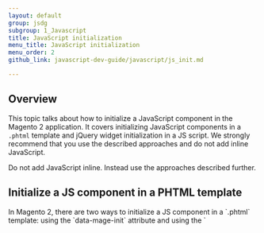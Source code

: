 ```yaml
---
layout: default
group: jsdg
subgroup: 1_Javascript
title: JavaScript initialization
menu_title: JavaScript initialization
menu_order: 2
github_link: javascript-dev-guide/javascript/js_init.md

---
```


<h2 id="js_init_overview">Overview</h2>

This topic talks about how to initialize a JavaScript component in the Magento 2 application. 
It covers initializing JavaScript components in a `.phtml` template and jQuery widget initialization in a JS script. We strongly recommend that you use the described approaches and do not add inline JavaScript.

Do not add JavaScript inline. Instead use the approaches described further.

<h2 id="init_phtml">Initialize a JS component in a PHTML template</h2>
In Magento 2, there are two ways to initialize a JS component in a `.phtml` template: using the `data-mage-init` attribute and using the `<script>` tag. Both ways are described in the following sections.


<h3 id="data_mage_init">Initialization using <code>data-mage-init</code></h3>

Use the <code>data-mage-init</code> attribute to initialize a JS component on a certain HTML element. The following code sample is an illustration. Here a JS component is initialized on the `<nav/>` element:
<pre>
&lt;nav data-mage-init='{ &quot;&lt;component_name&gt;&quot;: {...} }'&gt;&lt;/nav&gt;
</pre>

When initialized on a certain element, the script is called only for this particular element. It is not automatically initialized for other elements of this type on the page. 

<h4 id="init_process">How the JS initialization using <code>data-mage-init</code> is processed</h4>

On DOM ready, the `data-mage-init` attribute is parsed to extract components' names and configuration to be applied to the element. 
Depending on the type of the JS component initialized, processing is performed as follows:
<ul>

<li>If an object is returned, the initializer tries to find the <code>&lt;component_name&gt;</code> key. If the corresponding value is a function, the initializer passes the <code>config</code> and <code>element</code> values to this function.

For example:
<pre>
return {
    '&lt;component_name&gt;': function(config, element) { ... }
};
</pre>
</li>
<li>If a function is returned, the initializer passes the <code>config</code> and <code>element</code> values to this function. 

For example:

<pre>
return function(config, element) { ... };
</pre>

</li>
<li>If neither a function nor an object with the <code>"&lt;component_name&gt;"</code> key are returned, then the initializer tries to search for <code>"&lt;component_name&gt;"</code> in the jQuery prototype. If found, the initializer applies it as <code>$(element).&lt;component_name&gt;(config)</code>. 

For example:
<pre>
$.fn.&lt;component_name&gt; = function() { ... };
return;
</pre>
</li>

<li>If none of the previous cases is true, the component is executed with no further processing. 
Such a component does not require either <code>config</code> or <code>element</code>. The recommended way to declare such components is <a href="#init_script">using the &lt;script&gt; tag</a>.</li>
</ul>

<h3 id="init_script">Initialization using <code>&lt;script&gt;</code></h3>
To initialize a JS component on a HTML element without direct access to the element or with no relation to a certain element, use the <code>&lt;script type=&quot;text/x-magento-init&quot;&gt;</code> tag. An illustration follows:

<pre>
&lt;script type=&quot;text/x-magento-init&quot;&gt;
    // components initialized on the element defined by selector
	&quot;&lt;element_selector&gt;&quot;: {
		&quot;&lt;js_component1&gt;&quot;: ...,
		&quot;&lt;js_component2&gt;&quot;: ...
    },
    // components initialized without binding to an element
    &quot;*&quot;: {
        &quot;&lt;js_component3&quot;&gt;: ...
    }
&lt;/script&gt;
</pre>

Where:
<ul>
<li><code>&lt;element_selector&gt;</code> is a selector for the element on which the following JS components are initialized.</li>
<li><code>&lt;js_component1&gt;</code> and <code>&lt;js_component2&gt;</code> are the JS components being initialized on the element with the selector specified as <code>&lt;element_selector&gt;</code>.</li>
<li><code>&lt;js_component3&gt;</code> is the JS component initialized with no binding to an element.</li> 
</ul>

The following is an illustration of widget initialization using <code>&lt;script&gt;</code>. Here the accordion and navigation widgets are initialized on the element with the `#main-container` selector, and the `pageCache` script is initialized with no binding to any element.

<pre>
&lt;script type=&quot;text/x-magento-init&quot;&gt;
    &quot;#main-container&quot;: {
        &quot;navigation&quot;: &lt;?php echo $block-&gt;getNavigationConfig(); ?&gt;,
        &quot;accordion&quot;: &lt;?php echo $block-&gt;getNavigationAccordionConfig(); ?&gt;
    },
    &quot;*&quot;: {
        &quot;pageCache&quot;: &lt;?php echo $block-&gt;getPageCacheConfig(); ?&gt;
    }
&lt;/script&gt;
</pre>


<h2 id="widget_init">Widget initialization in JS</h2>

To initialize a widget in JS code, use a notation similar to the following (the <a href="{{site.gdeurl21}}frontend-dev-guide/javascript/widget_accordion.html" target="_blank">accordion</a> widget is initialized on the `#main-container` element as illustration):

<pre>
$("#main-container").accordion();
</pre>

To initialize a widget with options, use notation similar to the following:

<pre>
$("#main-container").accordion({
    header : "#title-1",
    content : "#content-1",
    trigger : "#trigger-1,
    ajaxUrlElement: "a"
 });
</pre>


